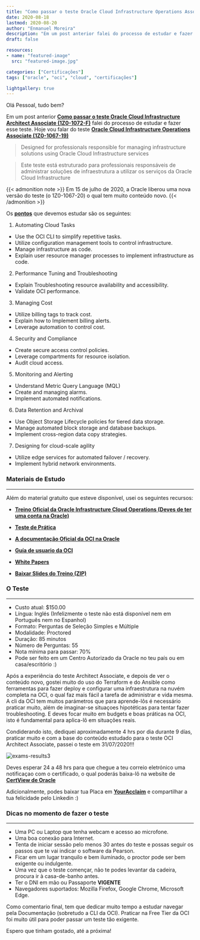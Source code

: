 ```yaml
---
title: "Como passar o teste Oracle Cloud Infrastructure Operations Associate (1Z0-1067-19)"
date: 2020-08-18
lastmod: 2020-08-20
author: "Enmanuel Moreira"
description: "Em um post anterior falei do processo de estudar e fazer aquele teste. Hoje vou falar do teste Oracle Cloud Infrastructure Architect Associate (1Z0-1072-F)"
draft: false

resources:
- name: "featured-image"
  src: "featured-image.jpg"

categories: ["Certificações"]
tags: ["oracle", "oci", "cloud", "certificações"]

lightgallery: true
---
```


<!--more-->

Olá Pessoal, tudo bem?

Em um post anterior **[Como passar o teste Oracle Cloud Infrastructure Architect Associate (1Z0-1072-F)](https://itsimplenow.com/como-pasar-examen-oracle-cloud-infrastructure-architect-associate)** falei do processo de estudar e fazer esse teste. Hoje vou falar do teste **[Oracle Cloud Infrastructure Operations Associate (1Z0-1067-19)](https://www.oracle.com/cloud/iaas/training/operations.html)**

> Designed for professionals responsible for managing infrastructure solutions using Oracle Cloud Infrastructure services

> Este teste está estruturado para professionais responsáveis de administrar soluções de infraestrutura a utilizar os serviços da Oracle Cloud Infrastructure

{{< admonition note >}}
Em 15 de julho de 2020, a Oracle liberou uma nova versão do teste (o 1Z0-1067-20) o qual tem muito conteúdo novo.
{{< /admonition >}}

Os **[pontos](https://www.oracle.com/a/ocom/docs/oci-operations-associate-certification-2020-study-guide.pdf)** que devemos estudar são os seguintes:

1. Automating Cloud Tasks

* Use the OCI CLI to simplify repetitive tasks.
* Utilize configuration management tools to control infrastructure.
* Manage infrastructure as code.
* Explain user resource manager processes to implement infrastructure as code.

2. Performance Tuning and Troubleshooting

* Explain Troubleshooting resource availability and accessibility.
* Validate OCI performance.

3. Managing Cost

* Utilize billing tags to track cost.
* Explain how to Implement billing alerts.
* Leverage automation to control cost.

4. Security and Compliance

* Create secure access control policies.
* Leverage compartments for resource isolation.
* Audit cloud access.

5. Monitoring and Alerting

* Understand Metric Query Language (MQL)
* Create and managing alarms.
* Implement automated notifications.

6. Data Retention and Archival

* Use Object Storage Lifecycle policies for tiered data storage.
* Manage automated block storage and database backups.
* Implement cross-region data copy strategies.

7. Designing for cloud-scale agility

* Utilize edge services for automated failover / recovery.
* Implement hybrid network environments.

### Materiais de Estudo

***

Além do material gratuito que esteve disponível, usei os seguintes recursos:  

- **[Treino Oficial da Oracle Infrastructure Cloud Operations (Deves de ter uma conta na Oracle)](https://learn.oracle.com/ols/learning-path/managing-cloud-operations/35644/60972?xd_co_f=Mjc2NzJkMTExYzlhODQyNTcxZTE1NzkyNTAyNzgzMjQ=)**

- **[Teste de Prática](http://oukc.oracle.com/public/redir.html?type=player&offid=2481913383)**

- **[A documentação Oficial da OCI na Oracle](https://docs.cloud.oracle.com/pt-br/iaas/Content/home.htm)**  

- **[Guía de usuario da OCI](https://docs.cloud.oracle.com/en-us/iaas/pdf/ug/OCI_User_Guide.pdf)**  

- **[White Papers](https://docs.cloud.oracle.com/iaas/Content/General/Reference/aqswhitepapers.htm)**  

- **[Baixar Slides do Treino (ZIP)](https://download.oracle.com/ocomdocs/global/OCI-Operations-Associate-Cert-Content.zip)**  

### O Teste

***

- Custo atual: $150.00  
- Língua: Inglés (Infelizmente o teste não está disponível nem em Português nem no Espanhol)  
- Formato: Perguntas de Seleção Simples e Múltiple  
- Modalidade: Proctored  
- Duração: 85 minutos  
- Número de Perguntas: 55  
- Nota mínima para passar: 70%  
- Pode ser feito em um Centro Autorizado da Oracle no teu país ou em casa/escritório :)  

Após a experiência do teste Architect Associate, e depois de ver o conteúdo novo, gostei muito do uso do Terraform e do Ansible como ferramentas para fazer deploy e configurar uma infraestrutura na nuvém completa na OCI, o qual faz mais fácil a tarefa de administrar e vida mesma. A cli da OCI tem muitos parámetros que para aprende-lôs é necessário praticar muito, além de imaginar-se situaçoes hipotéticas para tentar fazer troubleshooting. E deves focar muito em budgets e boas práticas na OCI, isto é fundamental para aplica-lô em situações reais.  

Condiderando isto, dediquei aproximadamente 4 hrs por dia durante 9 días, praticar muito e com a base do conteúdo estudado para o teste OCI Architect Associate, passei o teste em 31/07/2020!!!

![exams-results3](/images/oci-cloud-operations/exam-score-report-1.png "Exam Score 31/07/2020")

Deves esperar 24 a 48 hrs para que chegue a teu correio eletrónico uma notificaçao com o certificado, o qual poderás baixa-lô na website de **[CertView de Oracle](https://certview.oracle.com/)**  

Adicionalmente, podes baixar tua Placa em **[YourAcclaim](https://www.youracclaim.com/)** e compartilhar a tua felicidade pelo Linkedin :)  

### Dicas no momento de fazer o teste

***

- Uma PC ou Laptop que tenha webcam e acesso ao microfone.  
- Uma boa conexão para Internet.  
- Tenta de iniciar sessão pelo menos 30 antes do teste e possas seguir os passos que te vai indicar o software da Pearson.  
- Ficar em um lugar tranquilo e bem iluminado, o proctor pode ser bem exigente ou indulgente.  
- Uma vez que o teste començar, não te podes levantar da cadeira, procura ir à casa-de-banho antes.  
- Ter o DNI em mão ou Passaporte **VIGENTE**  
- Navegadores suportados: Mozilla Firefox, Google Chrome, Microsoft Edge.  

Como comentario final, tem que dedicar muito tempo a estudar navegar pela Documentação (sobretudo a CLI da OCI). Praticar na Free Tier da OCI foi muito útil para poder passar um teste tão exigente.  

Espero que tinham gostado, até a próxima!
